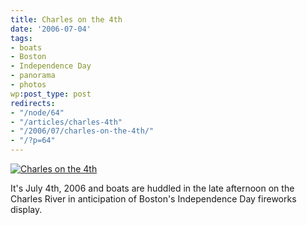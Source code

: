 ```yaml
---
title: Charles on the 4th
date: '2006-07-04'
tags:
- boats
- Boston
- Independence Day
- panorama
- photos
wp:post_type: post
redirects:
- "/node/64"
- "/articles/charles-4th"
- "/2006/07/charles-on-the-4th/"
- "/?p=64"
---
```


[ ![Charles on the 4th](http://static.flickr.com/71/182149771_edff213ce6.jpg) ](http://www.flickr.com/photos/bensheldon/182149771/ "Photo Sharing")

It's July 4th, 2006 and boats are huddled in the late afternoon on the Charles River in anticipation of Boston's Independence Day fireworks display.
